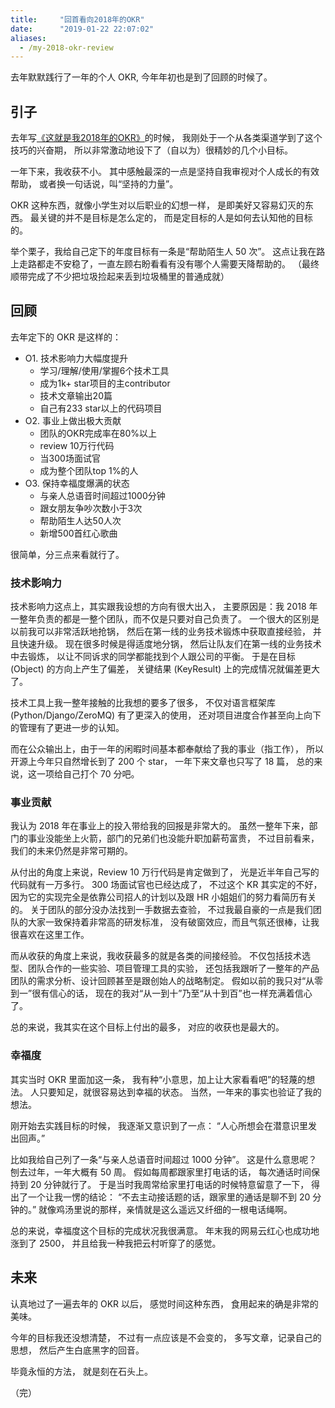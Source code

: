 ```yaml
---
title:     "回首看向2018年的OKR"
date:      "2019-01-22 22:07:02"
aliases:
  - /my-2018-okr-review
---
```


去年默默践行了一年的个人 OKR,
今年年初也是到了回顾的时候了。

<!--more-->


## 引子

去年写[《这就是我2018年的OKR》][2018-okr]的时候，
我刚处于一个从各类渠道学到了这个技巧的兴奋期，
所以非常激动地设下了（自以为）很精妙的几个小目标。

一年下来，我收获不小。
其中感触最深的一点是坚持自我审视对个人成长的有效帮助，
或者换一句话说，叫“坚持的力量”。

OKR 这种东西，就像小学生对以后职业的幻想一样，
是即美好又容易幻灭的东西。
最关键的并不是目标是怎么定的，
而是定目标的人是如何去认知他的目标的。

举个栗子，我给自己定下的年度目标有一条是“帮助陌生人 50 次”。
这点让我在路上走路都走不安稳了，一直左顾右盼看看有没有哪个人需要天降帮助的。
（最终顺带完成了不少把垃圾捡起来丢到垃圾桶里的普通成就）


## 回顾

去年定下的 OKR 是这样的：

* O1. 技术影响力大幅度提升
  * 学习/理解/使用/掌握6个技术工具
  * 成为1k+ star项目的主contributor
  * 技术文章输出20篇
  * 自己有233 star以上的代码项目
* O2. 事业上做出极大贡献
  * 团队的OKR完成率在80%以上
  * review 10万行代码
  * 当300场面试官
  * 成为整个团队top 1%的人
* O3. 保持幸福度爆满的状态
  * 与亲人总语音时间超过1000分钟
  * 跟女朋友争吵次数小于3次
  * 帮助陌生人达50人次
  * 新增500首红心歌曲

很简单，分三点来看就行了。

### 技术影响力

技术影响力这点上，其实跟我设想的方向有很大出入，
主要原因是：我 2018 年一整年负责的都是一整个团队，而不仅是只要对自己负责了。
一个很大的区别是以前我可以非常活跃地抢锅，
然后在第一线的业务技术锻炼中获取直接经验，
并且快速升级。
现在很多时候是得适度地分锅，
然后让队友们在第一线的业务技术中去锻炼，
以让不同诉求的同学都能找到个人跟公司的平衡。
于是在目标 (Object) 的方向上产生了偏差，
关键结果 (KeyResult) 上的完成情况就偏差更大了。

技术工具上我一整年接触的比我想的要多了很多，
不仅对语言框架库 (Python/Django/ZeroMQ) 有了更深入的使用，
还对项目进度合作甚至向上向下的管理有了更进一步的认知。

而在公众输出上，由于一年的闲暇时间基本都奉献给了我的事业（指工作），
所以开源上今年只自然增长到了 200 个 star，
一年下来文章也只写了 18 篇，
总的来说，这一项给自己打个 70 分吧。

### 事业贡献

我认为 2018 年在事业上的投入带给我的回报是非常大的。
虽然一整年下来，部门的事业没能坐上火箭，部门的兄弟们也没能升职加薪苟富贵，
不过目前看来，我们的未来仍然是非常可期的。

从付出的角度上来说，Review 10 万行代码是肯定做到了，
光是近半年自己写的代码就有一万多行。
300 场面试官也已经达成了，
不过这个 KR 其实定的不好，
因为它的实现完全是依靠公司招人的计划以及跟 HR 小姐姐们的努力看简历有关的。
关于团队的部分没办法找到一手数据去查验，
不过我最自豪的一点是我们团队的大家一致保持着非常高的研发标准，
没有破窗效应，而且气氛还很棒，让我很喜欢在这里工作。

而从收获的角度上来说，我收获最多的就是各类的间接经验。
不仅包括技术选型、团队合作的一些实验、项目管理工具的实验，
还包括我跟听了一整年的产品团队的需求分析、设计回顾甚至是跟创始人的战略制定。
假如以前的我只对“从零到一”很有信心的话，
现在的我对“从一到十”乃至“从十到百”也一样充满着信心了。

总的来说，我其实在这个目标上付出的最多，
对应的收获也是最大的。

### 幸福度

其实当时 OKR 里面加这一条，
我有种“小意思，加上让大家看看吧”的轻蔑的想法。
人只要知足，就很容易达到幸福的状态。
当然，一年来的事实也验证了我的想法。

刚开始去实践目标的时候，
我逐渐又意识到了一点：
“人心所想会在潜意识里发出回声。”

比如我给自己列了一条“与亲人总语音时间超过 1000 分钟”。
这是什么意思呢？
刨去过年，一年大概有 50 周。
假如每周都跟家里打电话的话，
每次通话时间保持到 20 分钟就行了。
于是当时我周常给家里打电话的时候特意留意了一下，
得出了一个让我一愣的结论：
“不去主动接话题的话，跟家里的通话是聊不到 20 分钟的。”
就像鸡汤里说的那样，亲情就是这么遥远又纤细的一根电话绳啊。

总的来说，幸福度这个目标的完成状况我很满意。
年末我的网易云红心也成功地涨到了 2500，
并且给我一种我把云村听穿了的感觉。


## 未来

认真地过了一遍去年的 OKR 以后，
感觉时间这种东西，
食用起来的确是非常的美味。

今年的目标我还没想清楚，
不过有一点应该是不会变的，
多写文章，记录自己的思想，
然后产生白底黑字的回音。

毕竟永恒的方法，
就是刻在石头上。

（完）

[2018-okr]: /my-2018-okr

